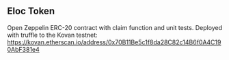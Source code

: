 ## Eloc Token

Open Zeppelin ERC-20 contract with claim function and unit tests.
Deployed with truffle to the Kovan testnet:
https://kovan.etherscan.io/address/0x70B11Be5c1f8da28C82c14B6f0A4C190AbF381e4
